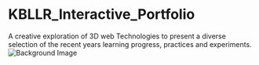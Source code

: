# KBLLR_Interactive_Portfolio
A creative exploration of 3D web Technologies to present a diverse selection of the recent years learning progress, practices and experiments.
![Background Image](https://user-images.githubusercontent.com/84152245/178285006-768844ef-cde3-4947-a951-69b389acef6e.png)
